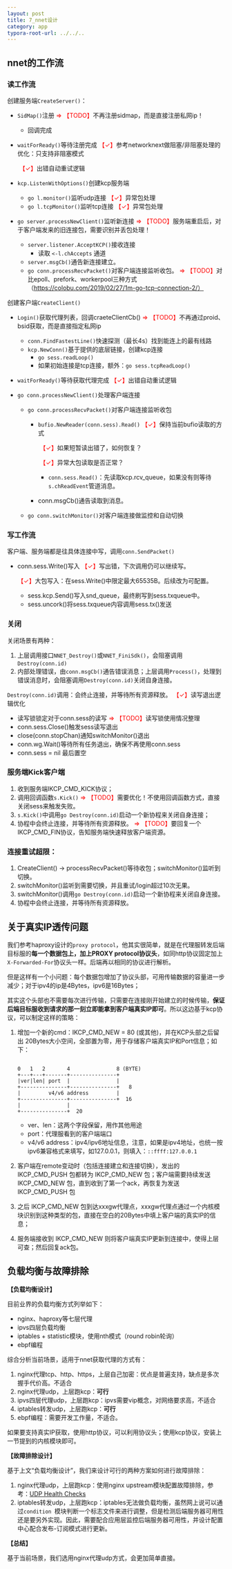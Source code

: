 ```yaml
---
layout: post
title: 7_nnet设计
category: app
typora-root-url: ../../..
---
```


## nnet的工作流

### 读工作流

创建服务端`CreateServer()`：

* `SidMap()`注册                                       <font color=#ff0000>=> 【TODO】</font>不再注册sidmap，而是直接注册私网ip！
  
  * 回调完成
  
* `waitForReady()`等待注册完成             <font color=#ff0000>【✓】</font>参考networknext做阻塞/非阻塞处理的优化：只支持非阻塞模式

  ​                                                             <font color=#ff0000>【✓】</font>出错自动重试逻辑

* `kcp.ListenWithOptions()`创建kcp服务端
  
  * `go l.monitor()`监听udp连接		<font color=#ff0000>【✓】</font>异常包处理
  * `go l.tcpMonitor()`监听tcp连接	<font color=#ff0000>【✓】</font>异常包处理
  
* `go server.processNewClient()`监听新连接                            <font color=#ff0000>=> 【TODO】</font>服务端重启后，对于客户端发来的旧连接包，需要识别并丢包处理！
  
  * `server.listener.AcceptKCP()`接收连接
    * 读取 `<-l.chAccepts` 通道
  * `server.msgCb()`通告新连接建立。
  * `go conn.processRecvPacket()`对客户端连接监听收包。  <font color=#ff0000>=> 【TODO】</font>对比epoll、prefork、workerpool三种方式（https://colobu.com/2019/02/27/1m-go-tcp-connection-2/）

创建客户端`CreateClient()`

* `Login()`获取代理列表，回调craeteClientCb()    <font color=#ff0000>=> 【TODO】</font>不再通过proid、bsid获取，而是直接指定私网ip

  * `conn.FindFastestLine()`快速探测（最长4s）找到能连上的最有线路
  * `kcp.NewConn()`基于提供的底层链接，创建kcp连接
    * `go sess.readLoop()`
    * 如果初始连接是tcp连接，额外：`go sess.tcpReadLoop()`

* `waitForReady()`等待获取代理完成                     <font color=#ff0000>【✓】</font>出错自动重试逻辑

* `go conn.processNewClient()`处理客户端连接

  * `go conn.processRecvPacket()`对客户端连接监听收包

    * `bufio.NewReader(conn.sess).Read()`   <font color=#ff0000>【✓】</font>保持当前bufio读取的方式

      ​															  <font color=#ff0000>【✓】</font>如果短暂读出错了，如何恢复？

      ​															  <font color=#ff0000>【✓】</font>异常大包读取是否正常？

      * `conn.sess.Read()`：先读取kcp.rcv_queue，如果没有则等待`s.chReadEvent`管道消息。

    * conn.msgCb()通告读取到消息。

  * `go conn.switchMonitor()`对客户端连接做监控和自动切换

### 写工作流

客户端、服务端都是往具体连接中写，调用`conn.SendPacket()`

* conn.sess.Write()写入   						<font color=#ff0000>【✓】</font>写出错，下次调用仍可以继续写。

  ​														  	<font color=#ff0000>【✓】</font>大包写入：在sess.Write()中限定最大65535B。后续改为可配置。

  * sess.kcp.Send()写入snd_queue，最终刷写到sess.txqueue中。
  * sess.uncork()将sess.txqueue内容调用sess.tx()发送

### 关闭

关闭场景有两种：

1. 上层调用接口`NNET_Destroy()`或`NNET_FiniSdk()`，会阻塞调用`Destroy(conn.id)`
2. 内部处理错误，由`conn.msgCb()`通告错误消息；上层调用`Process()`，处理到错误消息时，会阻塞调用`Destroy(conn.id)`关闭自身连接。

`Destroy(conn.id)`调用：会终止连接，并等待所有资源释放。   <font color=#ff0000>【✓】</font>读写退出逻辑优化

* 读写锁锁定对于conn.sess的读写   		                        	 	<font color=#ff0000>=> 【TODO】</font>读写锁使用情况整理
* conn.sess.Close()触发sess读写退出
* close(conn.stopChan)通知switchMonitor()退出
* conn.wg.Wait()等待所有任务退出，确保不再使用conn.sess
* conn.sess = nil 最后置空

### 服务端Kick客户端

1. 收到服务端IKCP_CMD_KICK协议；
2. 调用回调函数`s.Kick()`                                <font color=#ff0000>=> 【TODO】</font>需要优化！不使用回调函数方式，直接关闭sess来触发失败。
3. `s.Kick()`中调用`go Destroy(conn.id)`启动一个新协程来关闭自身连接；
4. 协程中会终止连接，并等待所有资源释放。  <font color=#ff0000>=> 【TODO】</font>要回复一个IKCP_CMD_FIN协议，告知服务端快速释放客户端资源。

### 连接重试超限：

1. CreateClient() -> processRecvPacket()等待收包；switchMonitor()监听到切换。
2. switchMonitor()监听到需要切换，并且重试/login超过10次无果。
3. switchMonitor()调用`go Destroy(conn.id)`启动一个新协程来关闭自身连接。
4. 协程中会终止连接，并等待所有资源释放。





## 关于真实IP透传问题

我们参考haproxy设计的`proxy protocol`，他其实很简单，就是在代理服转发后端目标服的**每一个数据包上，加上PROXY protocol协议头**，如同http协议固定加上`X-Forwarded-For`协议头一样。后端再以相同的协议进行解析。

但是这样有一个小问题：每个数据包增加了协议头部，可用传输数据的容量进一步减少；对于ipv4的ip是4Bytes，ipv6是16Bytes；

其实这个头部也不需要每次进行传输，只需要在连接刚开始建立的时候传输，**保证后端目标服收到请求的那一刻立即能拿到客户端真实IP即可**。所以这边基于kcp协议，可以制定这样的策略：

1. 增加一个新的cmd：IKCP_CMD_NEW = 80 (或其他)，并在KCP头部之后留出 20Bytes大小空间，全部置为零，用于存储客户端真实IP和Port信息；如下：

   ```shell
   
   0   1   2       4               8 (BYTE)
   +---+---+-------+---------------+
   |ver|len| port  |               |
   +---------------+---------------+   8
   |         v4/v6 address         |
   +---------------+---------------+  16
   |               |
   +---------------+  20
   ```

   * ver、len：这两个字段保留，用作其他用途
   * port：代理服看到的客户端端口
   * v4/v6 address：ipv4/ipv6地址信息，注意，如果是ipv4地址，也统一按ipv6兼容格式来填写，如127.0.0.1，则填入：`::ffff:127.0.0.1`

2. 客户端在remote变动时（包括连接建立和连接切换），发出的 IKCP_CMD_PUSH 包都转为 IKCP_CMD_NEW 包；客户端需要持续发送  IKCP_CMD_NEW 包，直到收到了第一个ack，再恢复为发送 IKCP_CMD_PUSH 包

3. 之后 IKCP_CMD_NEW 包到达xxxgw代理点，xxxgw代理点通过一个内核模块识别到这种类型的包，直接在空白的20Bytes中填上客户端的真实IP的信息；

4. 服务端接收到 IKCP_CMD_NEW 则将客户端真实IP更新到连接中，使得上层可查；然后回复ack包。

## 负载均衡与故障排除

**【负载均衡设计】**

目前业界的负载均衡方式列举如下：

* nginx、haproxy等七层代理
* ipvs四层负载均衡
* iptables + statistic模块，使用nth模式（round robin轮询）
* ebpf编程

综合分析当前场景，适用于nnet获取代理的方式有：

1. nginx代理tcp、http、https，上层自己加密：优点是普遍支持，缺点是多次握手代价高。不适合
2. nginx代理udp，上层跑kcp：**可行**
3. ipvs四层代理udp，上层跑kcp：ipvs需要vip概念，对网络要求高，不适合
4. iptables转发udp，上层跑kcp：**可行**
5. ebpf编程：需要开发工作量，不适合。

如果要支持真实IP获取，使用http协议，可以利用协议头；使用kcp协议，安装上一节提到的内核模块即可。

**【故障排除设计】**

基于上文“负载均衡设计”，我们来设计可行的两种方案如何进行故障排除：

1. nginx代理udp，上层跑kcp：使用nginx upstream模块配置故障排除，参考：[UDP Health Checks](https://docs.nginx.com/nginx/admin-guide/load-balancer/udp-health-check/)
2. iptables转发udp，上层跑kcp：iptables无法做负载均衡，虽然网上说可以通过`condition `模块判断一个标志文件来进行调整，但是检测后端服务器可用性还是要另外实现。因此，需要配合应用层监控后端服务器可用性，并设计配置中心配合发布-订阅模式进行更新。

**【总结】**

基于当前场景，我们选用nginx代理udp方式，会更加简单直接。